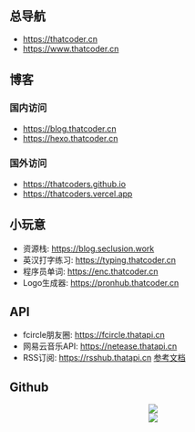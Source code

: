 ## 总导航
- https://thatcoder.cn
- https://www.thatcoder.cn

## 博客
### 国内访问
- https://blog.thatcoder.cn
- https://hexo.thatcoder.cn
### 国外访问
- https://thatcoders.github.io
- https://thatcoders.vercel.app

## 小玩意
- 资源栈: https://blog.seclusion.work
- 英汉打字练习: https://typing.thatcoder.cn
- 程序员单词: https://enc.thatcoder.cn
- Logo生成器: https://pronhub.thatcoder.cn

## API
- fcircle朋友圈: https://fcircle.thatapi.cn
- 网易云音乐API: https://netease.thatapi.cn
- RSS订阅: https://rsshub.thatapi.cn [参考文档](https://docs.rsshub.app/)

## Github

<div align="center"> <img src="https://github-readme-stats.vercel.app/api?username=ThatCoders&show_icons=true&count_private=true&hide=prs&theme=default_repocard"> </div>

<div align="center"> <img src="https://github-readme-stats.vercel.app/api/top-langs/?username=ThatCoders"> </div>
